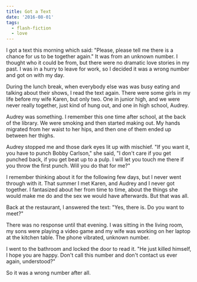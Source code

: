 ```yaml
---
title: Got a Text
date: '2016-08-01'
tags:
  - flash-fiction
  - love
---
```


I got a text this morning which said: "Please, please tell me there is a chance
for us to be together again." It was from an unknown number. I thought who it
could be from, but there were no dramatic love stories in my past. I was in a
hurry to leave for work, so I decided it was a wrong number and got on with my
day.

<!-- truncate -->

During the lunch break, when everybody else was was busy eating and talking
about their shows, I read the text again. There were some girls in my life
before my wife Karen, but only two. One in junior high, and we were never really
together, just kind of hung out, and one in high school, Audrey.

Audrey was something. I remember this one time after school, at the back of the
library. We were smoking and then started making out. My hands migrated from her
waist to her hips, and then one of them ended up between her thighs.

Audrey stopped me and those dark eyes lit up with mischief. "If you want it, you
have to punch Bobby Carlson," she said, "I don't care if you get punched back,
if you get beat up to a pulp. I will let you touch me there if you throw the
first punch. Will you do that for me?"

I remember thinking about it for the following few days, but I never went
through with it. That summer I met Karen, and Audrey and I never got together. I
fantasized about her from time to time, about the things she would make me do
and the sex we would have afterwards. But that was all.

Back at the restaurant, I answered the text: "Yes, there is. Do you want to
meet?"

There was no response until that evening. I was sitting in the living room, my
sons were playing a video game and my wife was working on her laptop at the
kitchen table. The phone vibrated, unknown number.

I went to the bathroom and locked the door to read it. "He just killed himself,
I hope you are happy. Don't call this number and don't contact us ever again,
understood?"

So it was a wrong number after all.
